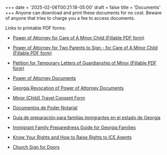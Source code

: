 +++
date = '2025-02-06T00:21:18-05:00'
draft = false
title = 'Documents'
+++
Anyone can download and print these documents for no cost.  Beware of anyone that tries to charge you a fee to access documents.

<!--more-->

Links to printable PDF forms:

* <a href="/downloads/Power-of-Attorney-for-Care-of-A-Minor-Child-Fillable.pdf" target="_blank">Power of Attorney for Care of A Minor Child (Fillable PDF form)</a>

* <a href="/downloads/Power-of-Attorney-both parents-Power-Authority for the Care of a Child.pdf" target="_blank">Power of Attorney for Two Parents to Sign - for Care of A Minor Child (Fillable PDF form)</a>

* <a href="/downloads/Petition-for-Temporary-Letters-of-Guardianship-of-Minor-Fillable.pdf" target="_blank">Petition for Temporary Letters of Guardianship of Minor (Fillable PDF form)</a>

* <a href="/downloads/2.12.25-QR-POA-and-Temp-Guard.pdf" target="_blank">Power of Attorney Documents</a>

* <a href="/downloads/Georgia-Revocation-of-Power-of-Attorney.pdf" target="_blank">Georgia Revocation of Power of Attorney Documents</a>

* <a href="/downloads/Minor-Child-Travel-Consent-Form.pdf" target="_blank">Minor (Child) Travel Consent Form</a>

* <a href="/downloads/2.14.25-QR-POAandTempGuardtranslation.pdf" target="_blank">Documentos de Poder Notarial</a>

* <a href="/downloads/2.12.25-QR-Guia-de-Preparacion-para-Familias-scan-for-forms-2-2025.pdf" target="_blank">Guía de preparación para familias inmigrantes en el estado de Georgia</a>

* <a href="/downloads/2.12.25-QR-Immigrant-Family-Preparedness-Guide-w-scan-for-forms-2-2025.pdf" target="_blank">Immigrant Family Preparedness Guide for Georgia Families</a>

* <a href="/downloads/2.12.25-QR-No.Abra.La.Puerta.pdf" target="_blank">Know Your Rights and How to Raise Rights to ICE Agents</a>

* <a href="/downloads/ChurchSignForDoors.pdf" target="_blank">Church Sign for Doors</a>
